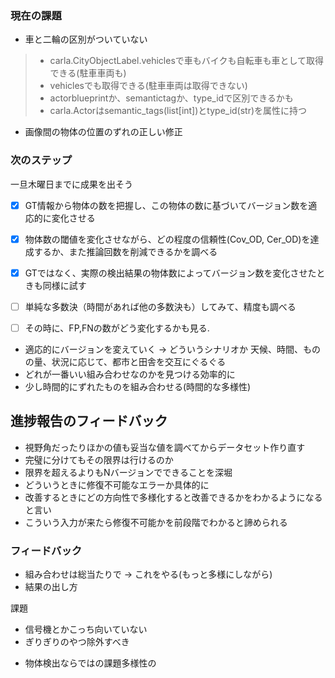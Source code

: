 ### 現在の課題
+ 車と二輪の区別がついていない
>    + carla.CityObjectLabel.vehiclesで車もバイクも自転車も車として取得できる(駐車車両も)
>    + vehiclesでも取得できる(駐車車両は取得できない)
>    + actorblueprintか、semantictagか、type_idで区別できるかも
>    + carla.Actorはsemantic_tags(list[int])とtype_id(str)を属性に持つ
+ 画像間の物体の位置のずれの正しい修正

### 次のステップ
一旦木曜日までに成果を出そう
- [x] GT情報から物体の数を把握し、この物体の数に基づいてバージョン数を適応的に変化させる
- [x] 物体数の閾値を変化させながら、どの程度の信頼性(Cov_OD, Cer_OD)を達成するか、また推論回数を削減できるかを調べる
- [x] GTではなく、実際の検出結果の物体数によってバージョン数を変化させたときも同様に試す
- [ ] 単純な多数決（時間があれば他の多数決も）してみて、精度も調べる
- [ ] その時に、FP,FNの数がどう変化するかも見る.


+ 適応的にバージョンを変えていく -> どういうシナリオか
天候、時間、ものの量、状況に応じて、都市と田舎を交互にぐるぐる
+ どれが一番いい組み合わせなのかを見つける効率的に
+ 少し時間的にずれたものを組み合わせる(時間的な多様性)


## 進捗報告のフィードバック
+ 視野角だったりほかの値も妥当な値を調べてからデータセット作り直す
+ 完璧に分けてもその限界は行けるのか
+ 限界を超えるよりもNバージョンでできることを深堀
+ どういうときに修復不可能なエラーか具体的に
+ 改善するときにどの方向性で多様化すると改善できるかをわかるようになると言い
+ こういう入力が来たら修復不可能かを前段階でわかると諦められる

### フィードバック
+ 組み合わせは総当たりで -> これをやる(もっと多様にしながら)
+ 結果の出し方

課題
* 信号機とかこっち向いていない
* ぎりぎりのやつ除外すべき
+ 物体検出ならではの課題多様性の
